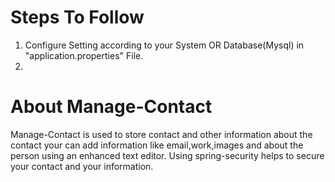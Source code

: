 # Steps To Follow 

 1. Configure Setting according to your System OR Database(Mysql) in "application.properties" File.
2. 
# About Manage-Contact
  
  Manage-Contact is used to store contact and other information about the contact 
  your can add information like email,work,images and about the person using an 
  enhanced text editor. Using spring-security helps to secure your contact and 
  your information.